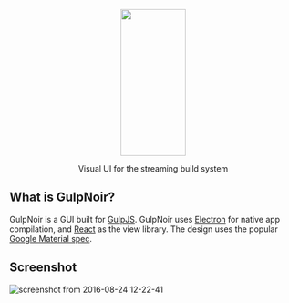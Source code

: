 <p align="center">
    <img height="257" width="114" src="https://cloud.githubusercontent.com/assets/13342266/17941247/bc13dc94-69ef-11e6-8ee0-f538953fee95.png">
  <p align="center">Visual UI for the streaming build system</p>
</p>

## What is GulpNoir?
GulpNoir is a GUI built for [GulpJS](https://github.com/gulpjs/gulp). GulpNoir uses [Electron](http://electron.atom.io/) for native app compilation, and [React](https://facebook.github.io/react/) as the view library. The design uses the popular [Google Material spec](http://www.material-ui.com/).

## Screenshot
![screenshot from 2016-08-24 12-22-41](https://cloud.githubusercontent.com/assets/13342266/17942641/7b09e8dc-69f5-11e6-8ac7-9c41bf0a6c3a.png)

